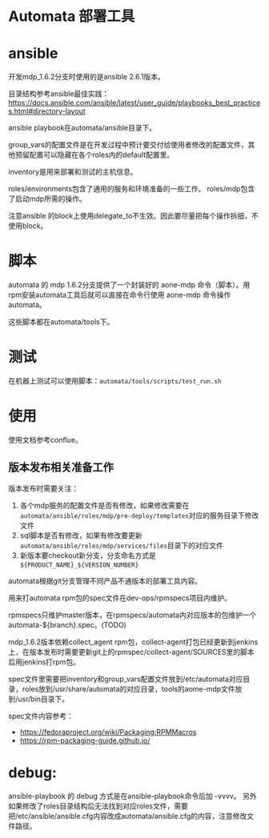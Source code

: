 # Automata 部署工具

# ansible

开发mdp_1.6.2分支时使用的是ansible 2.6.1版本。

目录结构参考ansible最佳实践：https://docs.ansible.com/ansible/latest/user_guide/playbooks_best_practices.html#directory-layout

ansible playbook在automata/ansible目录下。

group_vars的配置文件是在开发过程中预计要交付给使用者修改的配置文件，其他预留配置可以隐藏在各个roles内的default配置里。

inventory是用来部署和测试的主机信息。

roles/environments包含了通用的服务和环境准备的一些工作。
roles/mdp包含了启动mdp所需的操作。

注意ansible 的block上使用delegate_to不生效。因此要尽量把每个操作拆细，不使用block。

# 脚本

automata 的 mdp 1.6.2分支提供了一个封装好的 aone-mdp 命令（脚本）。用rpm安装automata工具后就可以直接在命令行使用 aone-mdp 命令操作automata。

这些脚本都在automata/tools下。

# 测试

在机器上测试可以使用脚本：``` automata/tools/scripts/test_run.sh ```

# 使用

使用文档参考conflue。

## 版本发布相关准备工作

版本发布时需要关注：
 1. 各个mdp服务的配置文件是否有修改，如果修改需要在```automata/ansible/roles/mdp/pre-deploy/templates```对应的服务目录下修改文件
 2. sql脚本是否有修改，如果有修改要更新```automata/ansible/roles/mdp/services/files```目录下的对应文件
 3. 新版本要checkout新分支，分支命名方式是```${PRODUCT_NAME}_${VERSION_NUMBER}```

automata根据git分支管理不同产品不通版本的部署工具内容。

用来打automata rpm包的spec文件在dev-ops/rpmspecs项目内维护。

rpmspecs只维护master版本，在rpmspecs/automata内对应版本的包维护一个automata-${branch}.spec。(TODO)

mdp_1.6.2版本依赖collect_agent rpm包，collect-agent打包已经更新到jenkins上，在版本发布时需要更新git上的rpmspec/collect-agent/SOURCES里的脚本后用jenkins打rpm包。

spec文件里需要把inventory和group_vars配置文件放到/etc/automata对应目录，roles放到/usr/share/automata的对应目录，tools的aome-mdp文件放到/usr/bin目录下。

spec文件内容参考：
- https://fedoraproject.org/wiki/Packaging:RPMMacros
- https://rpm-packaging-guide.github.io/

# debug:

ansible-playbook 的 debug 方式是在ansible-playbook命令后加 -vvvv。
另外如果修改了roles目录结构后无法找到对应roles文件，需要把/etc/ansible/ansible.cfg内容改成automata/ansible.cfg的内容，注意修改文件路径。